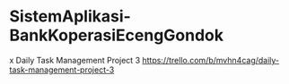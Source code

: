 # SistemAplikasi-BankKoperasiEcengGondok
x
Daily Task Management Project 3
https://trello.com/b/mvhn4cag/daily-task-management-project-3